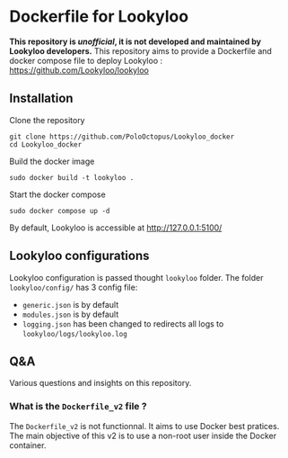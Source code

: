 # Dockerfile for Lookyloo

**This repository is *unofficial*, it is not developed and maintained by Lookyloo developers.** This repository aims to provide a Dockerfile and docker compose file to deploy Lookyloo : https://github.com/Lookyloo/lookyloo

## Installation

Clone the repository<br>
```
git clone https://github.com/PoloOctopus/Lookyloo_docker
cd Lookyloo_docker
```

Build the docker image
```
sudo docker build -t lookyloo .
```

Start the docker compose
```
sudo docker compose up -d
```

By default, Lookyloo is accessible at http://127.0.0.1:5100/

## Lookyloo configurations

Lookyloo configuration is passed thought `lookyloo` folder. The folder `lookyloo/config/` has 3 config file:
- `generic.json` is by default
- `modules.json` is by default
- `logging.json` has been changed to redirects all logs to `lookyloo/logs/lookyloo.log`

## Q&A

Various questions and insights on this repository.

### What is the `Dockerfile_v2` file ?

The `Dockerfile_v2` is not functionnal. It aims to use Docker best pratices. The main objective of this v2 is to use a non-root user inside the Docker container.